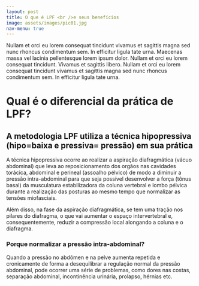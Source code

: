 ```yaml
---
layout: post
title: O que é LPF <br />e seus benefícios
image: assets/images/pic01.jpg
nav-menu: true
---
```


Nullam et orci eu lorem consequat tincidunt vivamus et sagittis magna sed nunc rhoncus condimentum sem. In efficitur ligula tate urna. Maecenas massa vel lacinia pellentesque lorem ipsum dolor. Nullam et orci eu lorem consequat tincidunt. Vivamus et sagittis libero. Nullam et orci eu lorem consequat tincidunt vivamus et sagittis magna sed nunc rhoncus condimentum sem. In efficitur ligula tate urna.

# Qual é o diferencial da prática de LPF?

## A metodologia LPF utiliza a técnica hipopressiva (hipo=baixa e pressiva= pressão) em sua prática

A técnica hipopressiva ocorre ao realizar a aspiração diafragmática (vácuo abdominal) que leva ao reposicionamento dos orgãos nas cavidades torácica, abdominal e perineal (assoalho pélvico) de modo a diminuir a pressão intra-abdominal para que seja possível desenvolver a força (tônus basal) da musculatura estabilizadora da coluna vertebral e lombo pélvica durante a realização das posturas ao mesmo tempo que normalizar as tensões miofasciais. 

Além disso, na fase da aspiração diafragmática, se tem uma tração nos pilares do diafragma, o que vai aumentar o espaço intervertebral e, consequentemente, reduzir a compressão local alongando a coluna e o diafragma.

### Porque normalizar a pressão intra-abdominal?

Quando a pressão no abdômen e na pelve aumenta repetida e cronicamente de forma a desequilibrar a regulação normal da pressão abdominal, pode ocorrer uma série de problemas, como dores nas costas, separação abdominal, incontinência urinária, prolapso, hérnias etc. 



